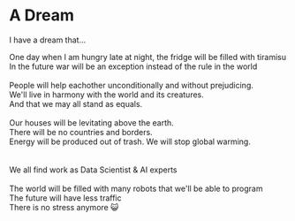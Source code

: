 # A Dream

I have a dream that...

One day when I am hungry late at night, the fridge will be filled with tiramisu
<br>
In the future war will be an exception instead of the rule in the world
<br> <br>
People will help eachother unconditionally and without prejudicing.
<br>
We'll live in harmony with the world and its creatures.
<br>
And that we may all stand as equals.
<br> <br>
Our houses will be levitating above the earth. 
<br>
There will be no countries and borders.<br>Energy will be produced out of trash. We will stop global warming.  
<br> <br>
We all find work as Data Scientist & AI experts
<br> <br>
The world will be filled with many robots that we'll be able to program 
<br>
The future will have less traffic
<br>
There is no stress anymore :smiley_cat:
<br> <br>
